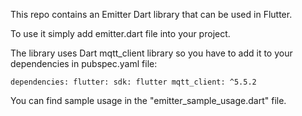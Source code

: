 This repo contains an Emitter Dart library that can be used in Flutter.

To use it simply add emitter.dart file into your project.

The library uses Dart mqtt_client library so you have to add it to your dependencies in pubspec.yaml file:

`
dependencies:
  flutter:
    sdk: flutter
  mqtt_client: ^5.5.2   
`

You can find sample usage in the "emitter_sample_usage.dart" file.


